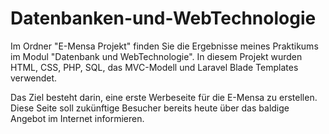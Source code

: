# Datenbanken-und-WebTechnologie
Im Ordner "E-Mensa Projekt" finden Sie die Ergebnisse meines Praktikums im Modul "Datenbank und WebTechnologie". In diesem Projekt wurden HTML, CSS, PHP, SQL, das MVC-Modell und Laravel Blade Templates verwendet.

Das Ziel besteht darin, eine erste Werbeseite für die E-Mensa zu erstellen. Diese Seite soll zukünftige Besucher bereits heute über das baldige Angebot im Internet informieren.
